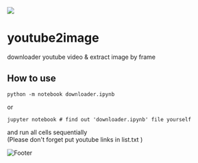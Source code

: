 <img src="https://capsule-render.vercel.app/api?type=waving&color=auto&height=200&section=header&text=Youtube2image&fontSize=90" />

# youtube2image
downloader youtube video &amp; extract image by frame

## How to use
```
python -m notebook downloader.ipynb
```
 or
```
jupyter notebook # find out 'downloader.ipynb' file yourself
```
and run all cells sequentially
<br>(Please don't forget put youtube links in list.txt )

![Footer](https://capsule-render.vercel.app/api?type=waving&color=auto&height=200&section=footer)